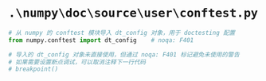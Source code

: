 # `.\numpy\doc\source\user\conftest.py`

```py
# 从 numpy 的 conftest 模块导入 dt_config 对象，用于 doctesting 配置
from numpy.conftest import dt_config    # noqa: F401

# 导入的 dt_config 对象未直接使用，但通过 noqa: F401 标记避免未使用的警告
# 如果需要设置断点调试，可以取消注释下一行代码
# breakpoint()
```